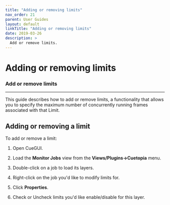 ```yaml
---
title: "Adding or removing limits"
nav_order: 21
parent: User Guides
layout: default
linkTitle: "Adding or removing limits"
date: 2019-03-26
description: >
  Add or remove limits.
---
```


# Adding or removing limits

### Add or remove limits

---

This guide describes how to add or remove limits, a functionality that allows
you to specify the maximum number of concurrently running frames 
associated with that Limit.


## Adding or removing a limit

To add or remove a limit:

1.  Open CueGUI.

1. Load the **Monitor Jobs** view from the **Views/Plugins->Cuetopia** menu.

1. Double-click on a job to load its layers.

1. Right-click on the job you'd like to modify limits for.

1. Click **Properties**.

1. Check or Uncheck limits you'd like enable/disable for this layer.
